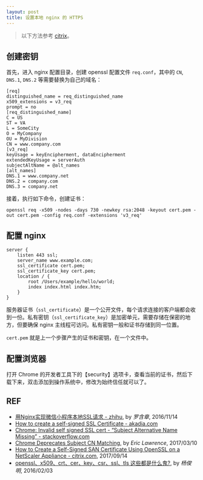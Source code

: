 ```yaml
---
layout: post
title: 设置本地 nginx 的 HTTPS 
---
```


> 以下方法参考 [citrix][self-signed-san]。

## 创建密钥

首先，进入 nginx 配置目录，创建 openssl 配置文件 `req.conf`，其中的 `CN`, `DNS.1`, `DNS.2` 等需要替换为自己的域名：

```
[req]
distinguished_name = req_distinguished_name
x509_extensions = v3_req
prompt = no
[req_distinguished_name]
C = US
ST = VA
L = SomeCity
O = MyCompany
OU = MyDivision
CN = www.company.com
[v3_req]
keyUsage = keyEncipherment, dataEncipherment
extendedKeyUsage = serverAuth
subjectAltName = @alt_names
[alt_names]
DNS.1 = www.company.net
DNS.2 = company.com
DNS.3 = company.net
```

接着，执行如下命令，创建证书：

```
openssl req -x509 -nodes -days 730 -newkey rsa:2048 -keyout cert.pem -out cert.pem -config req.conf -extensions 'v3_req'
```

## 配置 nginx

```
server {
    listen 443 ssl;
    server_name www.example.com;
    ssl_certificate cert.pem;
    ssl_certificate_key cert.pem;
    location / {
        root /Users/example/hello/world;
        index index.html index.htm;
    }
}
```

服务器证书（`ssl_certificate`）是一个公开文件，每个请求连接的客户端都会收到一份。私有密钥（`ssl_certificate_key`）是加密单元，需要存储在保密的地方，但要确保 nginx 主线程可访问。私有密钥一般和证书存储到同一位置。

`cert.pem` 就是上一个步骤产生的证书和密钥，在一个文件中。

## 配置浏览器

打开 Chrome 的开发者工具下的【security】选项卡，查看当前的证书，然后下载下来，双击添加到操作系统中，修改为始终信任就可以了。

## REF

- [用Nginx实现微信小程序本地SSL请求 - zhihu][wxapp-https], by *罗含章*, 2016/11/14
- [How to create a self-signed SSL Certificate - akadia.com][self-signed-ssl]
- [Chrome: Invalid self signed SSL cert - “Subject Alternative Name Missing” - stackoverflow.com][invalid-ssl-cert]
- [Chrome Deprecates Subject CN Matching][chrome-deprecates-cn], by *Eric Lawrence*, 2017/03/10
- [How to Create a Self-Signed SAN Certificate Using OpenSSL on a NetScaler Appliance - citrix.com][self-signed-san], 2017/09/14
- [openssl、x509、crt、cer、key、csr、ssl、tls 这些都是什么鬼?][glossary], by *杨俊明*, 2016/02/03

[wxapp-https]: https://zhuanlan.zhihu.com/p/23640321
[self-signed-ssl]: https://www.akadia.com/services/ssh_test_certificate.html
[config-nginx]: http://nginx.org/en/docs/http/configuring_https_servers.html
[nginx-https-cnblogs]: http://www.cnblogs.com/tintin1926/archive/2012/07/12/2587311.html
[invalid-ssl-cert]: https://stackoverflow.com/questions/43665243/chrome-invalid-self-signed-ssl-cert-subject-alternative-name-missing
[chrome-deprecates-cn]: https://textslashplain.com/2017/03/10/chrome-deprecates-subject-cn-matching/
[create-self-signed-cert]: https://stackoverflow.com/questions/10175812/how-to-create-a-self-signed-certificate-with-openssl/43860138#43860138
[self-signed-san]: https://support.citrix.com/article/CTX135602_
[glossary]: http://www.cnblogs.com/yjmyzz/p/openssl-tutorial.html
[intro-openssl]: https://users.dcc.uchile.cl/~pcamacho/tutorial/crypto/openssl/openssl_intro.html
[secure-programming-ibm]: https://www.ibm.com/developerworks/library/l-openssl/index.html
[openssl-san]: http://liaoph.com/openssl-san/